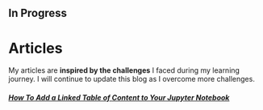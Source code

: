 ## In Progress
# Articles 

My articles are **inspired by the challenges** I faced during my learning journey. I will continue to update this blog as I overcome more challenges.

##### [How To Add a Linked Table of Content to Your Jupyter Notebook](how_to_add_a_table_of_content)
